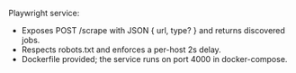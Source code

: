Playwright service:
- Exposes POST /scrape with JSON { url, type? } and returns discovered jobs.
- Respects robots.txt and enforces a per-host 2s delay.
- Dockerfile provided; the service runs on port 4000 in docker-compose.
